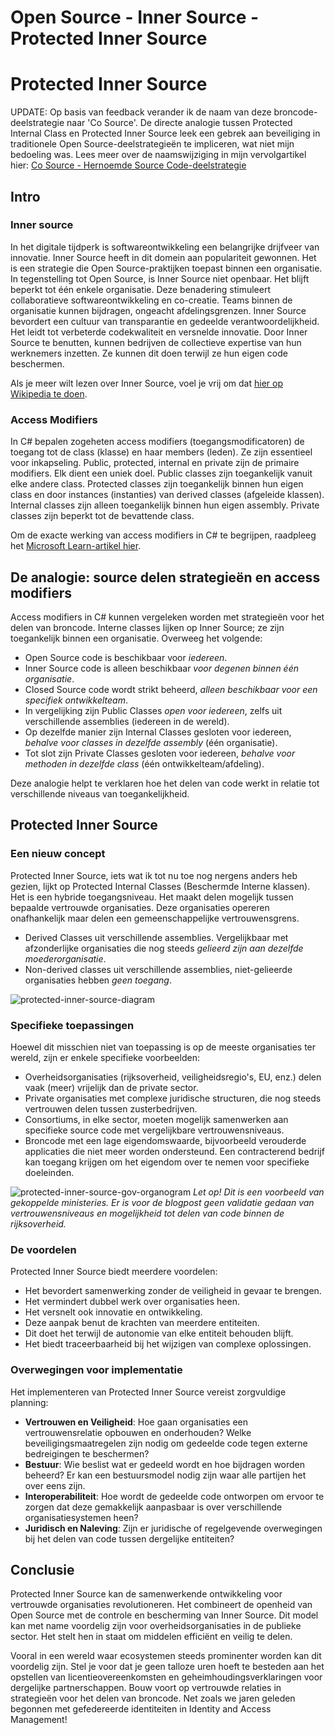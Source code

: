 # Open Source - Inner Source - Protected Inner Source


# Protected Inner Source
UPDATE: Op basis van feedback verander ik de naam van deze broncode-deelstrategie naar 'Co Source'. De directe analogie tussen Protected Internal Class en Protected Inner Source leek een gebrek aan beveiliging in traditionele Open Source-deelstrategieën te impliceren, wat niet mijn bedoeling was. Lees meer over de naamswijziging in mijn vervolgartikel hier: [Co Source - Hernoemde Source Code-deelstrategie](/nl/2024/07/21/co-source-renaming/)

## Intro
### Inner source
In het digitale tijdperk is softwareontwikkeling een belangrijke drijfveer van innovatie. Inner Source heeft in dit domein aan populariteit gewonnen. Het is een strategie die Open Source-praktijken toepast binnen een organisatie. In tegenstelling tot Open Source, is Inner Source niet openbaar. Het blijft beperkt tot één enkele organisatie. Deze benadering stimuleert collaboratieve softwareontwikkeling en co-creatie. Teams binnen de organisatie kunnen bijdragen, ongeacht afdelingsgrenzen. Inner Source bevordert een cultuur van transparantie en gedeelde verantwoordelijkheid. Het leidt tot verbeterde codekwaliteit en versnelde innovatie. Door Inner Source te benutten, kunnen bedrijven de collectieve expertise van hun werknemers inzetten. Ze kunnen dit doen terwijl ze hun eigen code beschermen.

Als je meer wilt lezen over Inner Source, voel je vrij om dat [hier op Wikipedia te doen](https://en.wikipedia.org/wiki/Inner_source).

### Access Modifiers
In C# bepalen zogeheten access modifiers (toegangsmodificatoren) de toegang tot de class (klasse) en haar members (leden). Ze zijn essentieel voor inkapseling. Public, protected, internal en private zijn de primaire modifiers. Elk dient een uniek doel. Public classes zijn toegankelijk vanuit elke andere class. Protected classes zijn toegankelijk binnen hun eigen class en door instances (instanties) van derived classes (afgeleide klassen). Internal classes zijn alleen toegankelijk binnen hun eigen assembly. Private classes zijn beperkt tot de bevattende class.

Om de exacte werking van access modifiers in C# te begrijpen, raadpleeg het [Microsoft Learn-artikel hier](https://learn.microsoft.com/en-us/dotnet/csharp/programming-guide/classes-and-structs/access-modifiers#summary-table).

## De analogie: source delen strategieën en access modifiers
Access modifiers in C# kunnen vergeleken worden met strategieën voor het delen van broncode. Interne classes lijken op Inner Source; ze zijn toegankelijk binnen een organisatie. Overweeg het volgende:

* Open Source code is beschikbaar voor *iedereen*.
* Inner Source code is alleen beschikbaar *voor degenen binnen één organisatie*.
* Closed Source code wordt strikt beheerd, *alleen beschikbaar voor een specifiek ontwikkelteam*.
* In vergelijking zijn Public Classes *open voor iedereen*, zelfs uit verschillende assemblies (iedereen in de wereld).
* Op dezelfde manier zijn Internal Classes gesloten voor iedereen, *behalve voor classes in dezelfde assembly* (één organisatie).
* Tot slot zijn Private Classes gesloten voor iedereen, *behalve voor methoden in dezelfde class* (één ontwikkelteam/afdeling).

Deze analogie helpt te verklaren hoe het delen van code werkt in relatie tot verschillende niveaus van toegankelijkheid.

## Protected Inner Source
### Een nieuw concept
Protected Inner Source, iets wat ik tot nu toe nog nergens anders heb gezien, lijkt op Protected Internal Classes (Beschermde Interne klassen). Het is een hybride toegangsniveau. Het maakt delen mogelijk tussen bepaalde vertrouwde organisaties. Deze organisaties opereren onafhankelijk maar delen een gemeenschappelijke vertrouwensgrens.
* Derived Classes uit verschillende assemblies. Vergelijkbaar met afzonderlijke organisaties die nog steeds *gelieerd zijn aan dezelfde moederorganisatie*.
* Non-derived classes uit verschillende assemblies, niet-gelieerde organisaties hebben *geen toegang*.

![protected-inner-source-diagram](protected-inner-source.png)

### Specifieke toepassingen
Hoewel dit misschien niet van toepassing is op de meeste organisaties ter wereld, zijn er enkele specifieke voorbeelden:
* Overheidsorganisaties (rijksoverheid, veiligheidsregio's, EU, enz.) delen vaak (meer) vrijelijk dan de private sector.
* Private organisaties met complexe juridische structuren, die nog steeds vertrouwen delen tussen zusterbedrijven.
* Consortiums, in elke sector, moeten mogelijk samenwerken aan specifieke source code met vergelijkbare vertrouwensniveaus.
* Broncode met een lage eigendomswaarde, bijvoorbeeld verouderde applicaties die niet meer worden ondersteund. Een contracterend bedrijf kan toegang krijgen om het eigendom over te nemen voor specifieke doeleinden.

![protected-inner-source-gov-organogram](protected-inner-source_gov-nl.png)
*Let op! Dit is een voorbeeld van gekoppelde ministeries. Er is voor de blogpost geen validatie gedaan van vertrouwensniveaus en mogelijkheid tot delen van code binnen de rijksoverheid.*

### De voordelen
Protected Inner Source biedt meerdere voordelen:
* Het bevordert samenwerking zonder de veiligheid in gevaar te brengen.
* Het vermindert dubbel werk over organisaties heen.
* Het versnelt ook innovatie en ontwikkeling.
* Deze aanpak benut de krachten van meerdere entiteiten.
* Dit doet het terwijl de autonomie van elke entiteit behouden blijft.
* Het biedt traceerbaarheid bij het wijzigen van complexe oplossingen.

### Overwegingen voor implementatie
Het implementeren van Protected Inner Source vereist zorgvuldige planning:
* **Vertrouwen en Veiligheid**: Hoe gaan organisaties een vertrouwensrelatie opbouwen en onderhouden? Welke beveiligingsmaatregelen zijn nodig om gedeelde code tegen externe bedreigingen te beschermen?
* **Bestuur**: Wie beslist wat er gedeeld wordt en hoe bijdragen worden beheerd? Er kan een bestuursmodel nodig zijn waar alle partijen het over eens zijn.
* **Interoperabiliteit**: Hoe wordt de gedeelde code ontworpen om ervoor te zorgen dat deze gemakkelijk aanpasbaar is over verschillende organisatiesystemen heen?
* **Juridisch en Naleving**: Zijn er juridische of regelgevende overwegingen bij het delen van code tussen dergelijke entiteiten?

## Conclusie
Protected Inner Source kan de samenwerkende ontwikkeling voor vertrouwde organisaties revolutioneren. Het combineert de openheid van Open Source met de controle en bescherming van Inner Source. Dit model kan met name voordelig zijn voor overheidsorganisaties in de publieke sector. Het stelt hen in staat om middelen efficiënt en veilig te delen.

Vooral in een wereld waar ecosystemen steeds prominenter worden kan dit voordelig zijn. Stel je voor dat je geen talloze uren hoeft te besteden aan het opstellen van licentieovereenkomsten en geheimhoudingsverklaringen voor dergelijke partnerschappen. Bouw voort op vertrouwde relaties in strategieën voor het delen van broncode. Net zoals we jaren geleden begonnen met gefedereerde identiteiten in Identity and Access Management!


